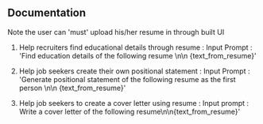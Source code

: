 
## Documentation

Note the user can 'must' upload his/her resume in through built UI

1. Help recruiters find educational details through resume :
Input Prompt : 'Find education details of the following resume \n\n {text_from_resume}'

2. Help job seekers create their own positional statement :
Input Prompt : 'Generate positional statement of the following resume as the first person \n\n {text_from_resume}'

3. Help job seekers to create a cover letter using resume :
Input prompt : Write a cover letter of the following resume\n\n{text_from_resume}'



